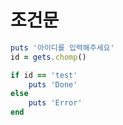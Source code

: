 # 조건문



```ruby
puts '아이디를 입력해주세요'
id = gets.chomp()

if id == 'test'
	puts 'Done'
else
	puts 'Error'
end
```

